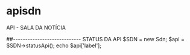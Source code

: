 # apisdn
API - SALA DA NOTÍCIA

##---------------------------- STATUS DA API
$SDN = new Sdn;
$api = $SDN->statusApi();
echo $api['label'];
